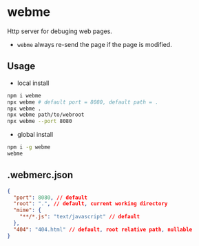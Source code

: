 # webme

Http server for debuging web pages.

- `webme` always re-send the page if the page is modified.

## Usage

- local install

```sh
npm i webme
npx webme # default port = 8080, default path = .
npx webme .
npx webme path/to/webroot
npx webme --port 8080
```

- global install

```sh
npm i -g webme
webme
```

## .webmerc.json

```json
{
  "port": 8080, // default
  "root": ".", // default, current working directory
  "mime": {
    "**/*.js": "text/javascript" // default
  },
  "404": "404.html" // default, root relative path, nullable
}
```
